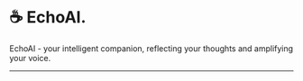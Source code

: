 ☕️ EchoAI.
=====

EchoAI - your intelligent companion, reflecting your thoughts and amplifying your voice.


-----  
 
